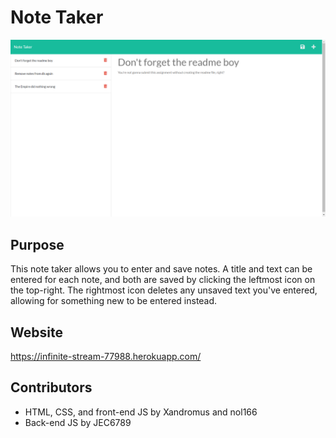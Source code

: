 # Note Taker
![Screenshot of the note taker](./assets/images/screenshot.png)

## Purpose
This note taker allows you to enter and save notes. A title and text can be entered for each note, and both are saved by clicking the leftmost icon on the top-right. The rightmost icon deletes any unsaved text you've entered, allowing for something new to be entered instead.

## Website
https://infinite-stream-77988.herokuapp.com/

## Contributors
* HTML, CSS, and front-end JS by Xandromus and nol166
* Back-end JS by JEC6789